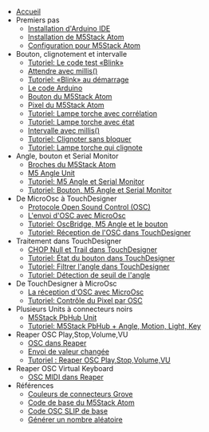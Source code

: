 - [Accueil](./)
- Premiers pas
	- [Installation d'Arduino IDE](arduino/ide/installation.md)
	- [Installation de M5Stack Atom](m5stack/atom/installation.md)
	- [Configuration pour M5Stack Atom](m5stack/atom/configuration.md)
- Bouton, clignotement et intervalle
	- [Tutoriel: Le code test «Blink»](m5stack/atom/tutoriel/blink.md)
	- [Attendre avec millis()](arduino/millis/attendre.md)
	- [Tutoriel: «Blink» au démarrage](m5stack/atom/tutoriel/blink_demarrage.md)
	- [Le code Arduino](arduino/code.md)
	- [Bouton du M5Stack Atom](m5stack/atom/bouton.md)
	- [Pixel du M5Stack Atom](m5stack/atom/pixel.md)
	- [Tutoriel: Lampe torche avec corrélation](m5stack/atom/tutoriel/lampe-torche-correlation.md)
	- [Tutoriel: Lampe torche avec état](m5stack/atom/tutoriel/lampe-torche-etat.md)
	- [Intervalle avec millis()](arduino/millis/intervalle.md)
	- [Tutoriel: Clignoter sans bloquer](m5stack/atom/tutoriel/clignoter-sans-bloquer.md)
	- [Tutoriel: Lampe torche qui clignote](m5stack/atom/tutoriel/lampe-clignotement.md)
- Angle, bouton et Serial Monitor
	- [Broches du M5Stack Atom](m5stack/atom/broches.md)
	- [M5 Angle Unit](m5stack/unit/angle.md)
	- [Tutoriel: M5 Angle et Serial Monitor](m5stack/atom/tutoriel/angle-monitor.md)	
	- [Tutoriel: Bouton, M5 Angle et Serial Monitor](m5stack/atom/tutoriel/angle-button-monitor.md)
- De MicroOsc à TouchDesigner
	- [Protocole Open Sound Control (OSC)](osc/protocole.md)
	- [L'envoi d'OSC avec MicroOsc](osc/microosc/envoi.md)
	- [Tutoriel: OscBridge, M5 Angle et le bouton](m5stack/atom/tutoriel/angle-button-oscbridge.md)
	- [Tutoriel: Réception de l'OSC dans TouchDesigner](touchdesigner/tutoriel/reception.md)
- Traitement dans TouchDesigner
	- [CHOP Null et Trail dans TouchDesigner](touchdesigner/chop_null-trail.md)
	- [Tutoriel: État du bouton dans TouchDesigner](touchdesigner/tutoriel/etat-bouton.md)
	- [Tutoriel: Filtrer l'angle dans TouchDesigner](touchdesigner/tutoriel/angle_filtrer.md)
	- [Tutoriel: Détection de seuil de l'angle](touchdesigner/tutoriel/angle_seuil.md)
- De TouchDesigner à MicroOsc
	- [La réception d'OSC avec MicroOsc](osc/microosc/reception.md)
	- [Tutoriel: Contrôle du Pixel par OSC](touchdesigner/tutoriel/osc_pixel.md)
- Plusieurs Units à connecteurs noirs
	- [M5Stack PbHub Unit](m5stack/unit/pbhub.md)
	- [Tutoriel: M5Stack PbHub + Angle, Motion, Light, Key](m5stack/atom/tutoriel/pbhub_key-motion-angle-light.md)
- Reaper OSC Play,Stop,Volume,VU
	- [OSC dans Reaper](reaper/osc.md)
	- [Envoi de valeur changée](osc/microosc/envoi-valeur-changee.md)
	- [Tutoriel : Reaper OSC Play,Stop,Volume,VU](reaper/tutoriel/play-stop-volume-vu.md)
- Reaper OSC Virtual Keyboard
	- [OSC MIDI dans Reaper](reaper/osc-midi.md)
-  Références
	- [Couleurs de connecteurs Grove](m5stack/atom/grove.md)
	- [Code de base du M5Stack Atom](m5stack/atom/code-base.md)
	- [Code OSC SLIP de base](m5stack/atom/code_base_osc_slip.md)
	- [Générer un nombre aléatoire](arduino/random/README.md)
